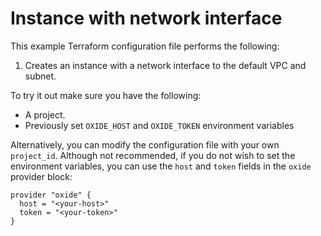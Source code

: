 # Instance with network interface

This example Terraform configuration file performs the following:

1. Creates an instance with a network interface to the default VPC and subnet.

To try it out make sure you have the following:

- A project.
- Previously set `OXIDE_HOST` and `OXIDE_TOKEN` environment variables

Alternatively, you can modify the configuration file with your own `project_id`. Although not recommended, if you do not wish to set the environment variables, you can use the `host` and `token` fields in the `oxide` provider block:

```hcl
provider "oxide" {
  host = "<your-host>"
  token = "<your-token>"
}
```
